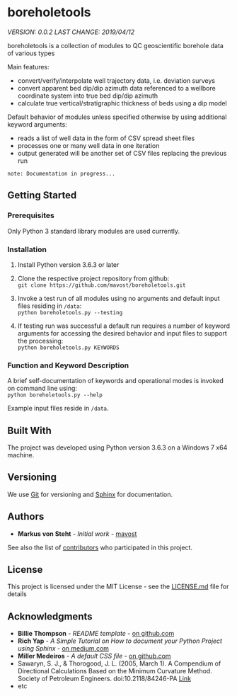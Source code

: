 # boreholetools

*VERSION: 0.0.2*
*LAST CHANGE: 2019/04/12*

boreholetools is a collection of modules to QC geoscientific borehole data of various types

Main features:

* convert/verify/interpolate well trajectory data, i.e. deviation surveys
* convert apparent bed dip/dip azimuth data referenced to a wellbore coordinate system into true bed dip/dip azimuth
* calculate true vertical/stratigraphic thickness of beds using a dip model

Default behavior of modules unless specified otherwise by using additional keyword arguments:

* reads a list of well data in the form of CSV spread sheet files
* processes one or many well data in one iteration
* output generated will be another set of CSV files replacing the previous run

```note: Documentation in progress...```

## Getting Started

### Prerequisites

Only Python 3 standard library modules are used currently.

### Installation

1. Install Python version 3.6.3 or later
2. Clone the respective project repository from github:  
```git clone https://github.com/mavost/boreholetools.git```

3. Invoke a test run of all modules using no arguments and default input files residing in `/data`:  
```python boreholetools.py --testing```

4. If testing run was successful a default run requires a number of keyword arguments for accessing the desired behavior and input files to support the processing:  
```python boreholetools.py KEYWORDS```

### Function and Keyword Description

A brief self-documentation of keywords and operational modes is invoked on command line using:  
```python boreholetools.py --help```

Example input files reside in `/data`.

## Built With

The project was developed using Python version 3.6.3 on a Windows 7 x64 machine.

## Versioning

We use [Git](http://git-scm.com/) for versioning and [Sphinx](http://www.sphinx-doc.org/) for documentation.

## Authors

* **Markus von Steht** - *Initial work* - [mavost](https://github.com/mavost)

See also the list of [contributors](https://github.com/mavost/boreholetools/graphs/contributors) who participated in this project.

## License

This project is licensed under the MIT License - see the [LICENSE.md](LICENSE.md) file for details

## Acknowledgments

* **Billie Thompson** - *README template* - [on github.com](https://github.com/PurpleBooth)
* **Rich Yap** - *A Simple Tutorial on How to document your Python Project using Sphinx* - [on medium.com](https://medium.com/@richyap13/a-simple-tutorial-on-how-to-document-your-python-project-using-sphinx-and-rinohtype-177c22a15b5b)
* **Miller Medeiros** - *A default CSS file* - [on github.com](https://gist.github.com/millermedeiros/771852)
* Sawaryn, S. J., & Thorogood, J. L. (2005, March 1). A Compendium of Directional Calculations Based on the Minimum Curvature Method. Society of Petroleum Engineers. doi:10.2118/84246-PA [Link](https://www.onepetro.org/journal-paper/SPE-84246-PA)
* etc
